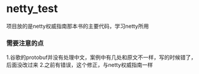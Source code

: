 # netty_test

项目放的是netty权威指南那本书的主要代码，学习netty所用<br>

### 需要注意的点
1.谷歌的protobuf并没有处理中文，案例中有几处和原文不一样，写的时候错了，后面没改过来
2.之前有错误，这个修正，与netty权威指南一样
